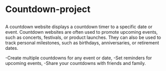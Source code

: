 # Countdown-project
##

A countdown website displays a countdown timer to a specific date or event. Countdown websites are often used to promote upcoming events, such as concerts, festivals, or product launches.
They can also be used to track personal milestones, such as birthdays, anniversaries, or retirement dates.

-Create multiple countdowns for any event or date,
-Set reminders for upcoming events,
-Share your countdowns with friends and family.
